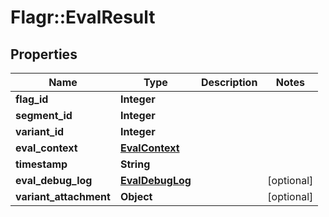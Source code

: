 # Flagr::EvalResult

## Properties
Name | Type | Description | Notes
------------ | ------------- | ------------- | -------------
**flag_id** | **Integer** |  | 
**segment_id** | **Integer** |  | 
**variant_id** | **Integer** |  | 
**eval_context** | [**EvalContext**](EvalContext.md) |  | 
**timestamp** | **String** |  | 
**eval_debug_log** | [**EvalDebugLog**](EvalDebugLog.md) |  | [optional] 
**variant_attachment** | **Object** |  | [optional] 


